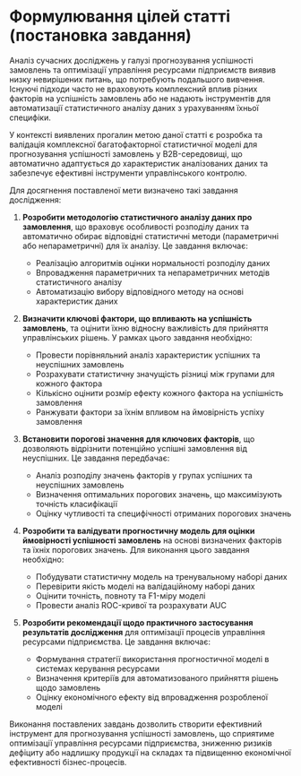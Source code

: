 # Формулювання цілей статті (постановка завдання)

Аналіз сучасних досліджень у галузі прогнозування успішності замовлень та оптимізації управління ресурсами підприємств виявив низку невирішених питань, що потребують подальшого вивчення. Існуючі підходи часто не враховують комплексний вплив різних факторів на успішність замовлень або не надають інструментів для автоматизації статистичного аналізу даних з урахуванням їхньої специфіки.

У контексті виявлених прогалин метою даної статті є розробка та валідація комплексної багатофакторної статистичної моделі для прогнозування успішності замовлень у B2B-середовищі, що автоматично адаптується до характеристик аналізованих даних та забезпечує ефективні інструменти управлінського контролю.

Для досягнення поставленої мети визначено такі завдання дослідження:

1. **Розробити методологію статистичного аналізу даних про замовлення**, що враховує особливості розподілу даних та автоматично обирає відповідні статистичні методи (параметричні або непараметричні) для їх аналізу. Це завдання включає:
   - Реалізацію алгоритмів оцінки нормальності розподілу даних
   - Впровадження параметричних та непараметричних методів статистичного аналізу
   - Автоматизацію вибору відповідного методу на основі характеристик даних

2. **Визначити ключові фактори, що впливають на успішність замовлень**, та оцінити їхню відносну важливість для прийняття управлінських рішень. У рамках цього завдання необхідно:
   - Провести порівняльний аналіз характеристик успішних та неуспішних замовлень
   - Розрахувати статистичну значущість різниці між групами для кожного фактора
   - Кількісно оцінити розмір ефекту кожного фактора на успішність замовлення
   - Ранжувати фактори за їхнім впливом на ймовірність успіху замовлення

3. **Встановити порогові значення для ключових факторів**, що дозволяють відрізнити потенційно успішні замовлення від неуспішних. Це завдання передбачає:
   - Аналіз розподілу значень факторів у групах успішних та неуспішних замовлень
   - Визначення оптимальних порогових значень, що максимізують точність класифікації
   - Оцінку чутливості та специфічності отриманих порогових значень

4. **Розробити та валідувати прогностичну модель для оцінки ймовірності успішності замовлень** на основі визначених факторів та їхніх порогових значень. Для виконання цього завдання необхідно:
   - Побудувати статистичну модель на тренувальному наборі даних
   - Перевірити якість моделі на валідаційному наборі даних
   - Оцінити точність, повноту та F1-міру моделі
   - Провести аналіз ROC-кривої та розрахувати AUC

5. **Розробити рекомендації щодо практичного застосування результатів дослідження** для оптимізації процесів управління ресурсами підприємства. Це завдання включає:
   - Формування стратегії використання прогностичної моделі в системах керування ресурсами
   - Визначення критеріїв для автоматизованого прийняття рішень щодо замовлень
   - Оцінку економічного ефекту від впровадження розробленої моделі

Виконання поставлених завдань дозволить створити ефективний інструмент для прогнозування успішності замовлень, що сприятиме оптимізації управління ресурсами підприємства, зниженню ризиків дефіциту або надлишку продукції на складах та підвищенню економічної ефективності бізнес-процесів.

